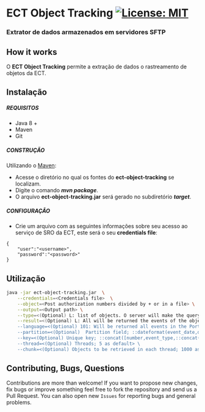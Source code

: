 # ECT Object Tracking [![License: MIT](https://img.shields.io/badge/License-MIT-yellow.svg)](https://opensource.org/licenses/MIT)
### Extrator de dados armazenados em servidores SFTP 

## How it works

O **ECT Object Tracking** permite a extração de dados o rastreamento de objetos da ECT.

## Instalação

##### REQUISITOS

- Java 8 +
- Maven
- Git

##### CONSTRUÇÃO

Utilizando o [Maven](https://maven.apache.org/):

- Acesse o diretório no qual os fontes do **ect-object-tracking** se localizam.
- Digite o comando _**mvn package**_.
- O arquivo **ect-object-tracking.jar** será gerado no subdiretório **_target_**.

##### CONFIGURAÇÂO

* Crie um arquivo com as seguintes informações sobre seu acesso ao serviço de SRO da ECT, este será o seu **credentials file**:

```
{
	"user":"<username>",
	"password":"<password>"
}
```

## Utilização

```bash
java -jar ect-object-tracking.jar  \
	--credentials=<Credentials file>  \
	--object=<Post authorization numbers divided by + or in a file> \
	--output=<Output path> \
	--type=<(Optional) L: list of objects. O server will make the query individual of each informed identifier or F: range of objects; L as default> \
	--result=<(Optional) L: All will be returned the events of the object or U: will be returned only object's last event; L as default> \
	--language=<(Optional) 101: Will be returned all events in the Portuguese language 102: Will be returned all events in the English language; 101 as default>
	--partition=<(Optional)  Partition field; ::dateformat(event_date,dd/MM/yyyy HH:mm,yyyyMM) as default> \
	--key=<(Optional) Unique key; ::concat([number,event_type,::concat([number,event_type,event_code,event_status,::dateformat(event_date,dd/MM/yyyy HH:mm,yyyyMMddHHmm)],|) as default> \
	--thread=<(Optional) Threads; 5 as default> \
	--chunk=<(Optional) Objects to be retrieved in each thread; 1000 as default>
```

## Contributing, Bugs, Questions
Contributions are more than welcome! If you want to propose new changes, fix bugs or improve something feel free to fork the repository and send us a Pull Request. You can also open new `Issues` for reporting bugs and general problems.
